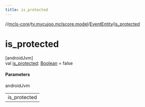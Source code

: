 ```yaml
---
title: is_protected
---
```

//[mcls-core](../../../index.html)/[tv.mycujoo.mclscore.model](../index.html)/[EventEntity](index.html)/[is_protected](is_protected.html)



# is_protected



[androidJvm]\
val [is_protected](is_protected.html): [Boolean](https://kotlinlang.org/api/latest/jvm/stdlib/kotlin/-boolean/index.html) = false



#### Parameters


androidJvm

| |
|---|
| is_protected |




